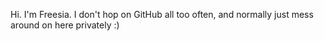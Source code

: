 Hi. I'm Freesia.
I don't hop on GitHub all too often, and normally just mess around on here privately :)
